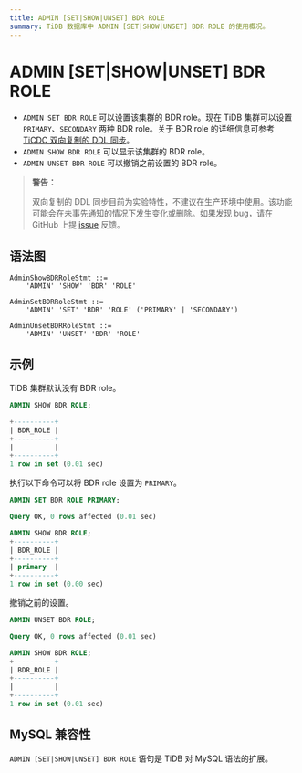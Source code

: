 ```yaml
---
title: ADMIN [SET|SHOW|UNSET] BDR ROLE
summary: TiDB 数据库中 ADMIN [SET|SHOW|UNSET] BDR ROLE 的使用概况。
---
```


# ADMIN [SET|SHOW|UNSET] BDR ROLE

- `ADMIN SET BDR ROLE` 可以设置该集群的 BDR role。现在 TiDB 集群可以设置 `PRIMARY`、`SECONDARY` 两种 BDR role。关于 BDR role 的详细信息可参考 [TiCDC 双向复制的 DDL 同步](/ticdc/ticdc-bidirectional-replication.md#ddl-同步)。
- `ADMIN SHOW BDR ROLE` 可以显示该集群的 BDR role。
- `ADMIN UNSET BDR ROLE` 可以撤销之前设置的 BDR role。

> **警告：**
>
> 双向复制的 DDL 同步目前为实验特性，不建议在生产环境中使用。该功能可能会在未事先通知的情况下发生变化或删除。如果发现 bug，请在 GitHub 上提 [issue](https://github.com/pingcap/tidb/issues) 反馈。

## 语法图

```ebnf+diagram
AdminShowBDRRoleStmt ::=
    'ADMIN' 'SHOW' 'BDR' 'ROLE'

AdminSetBDRRoleStmt ::=
    'ADMIN' 'SET' 'BDR' 'ROLE' ('PRIMARY' | 'SECONDARY')

AdminUnsetBDRRoleStmt ::=
    'ADMIN' 'UNSET' 'BDR' 'ROLE'
```

## 示例

TiDB 集群默认没有 BDR role。

```sql
ADMIN SHOW BDR ROLE;
```

```sql
+----------+
| BDR_ROLE |
+----------+
|          |
+----------+
1 row in set (0.01 sec)
```

执行以下命令可以将 BDR role 设置为 `PRIMARY`。

```sql
ADMIN SET BDR ROLE PRIMARY;
```

```sql
Query OK, 0 rows affected (0.01 sec)
```

```sql
ADMIN SHOW BDR ROLE;
+----------+
| BDR_ROLE |
+----------+
| primary  |
+----------+
1 row in set (0.00 sec)
```

撤销之前的设置。

```sql
ADMIN UNSET BDR ROLE;
```

```sql
Query OK, 0 rows affected (0.01 sec)
```

```sql
ADMIN SHOW BDR ROLE;
+----------+
| BDR_ROLE |
+----------+
|          |
+----------+
1 row in set (0.01 sec)
```

## MySQL 兼容性

`ADMIN [SET|SHOW|UNSET] BDR ROLE` 语句是 TiDB 对 MySQL 语法的扩展。
